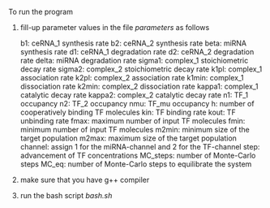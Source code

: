 To run the program

1. fill-up parameter values in the file *parameters* as follows 

    b1:		ceRNA_1 synthesis rate 
    b2:		ceRNA_2 synthesis rate
    beta:		miRNA synthesis rate
    d1:		ceRNA_1 degradation rate
    d2:		ceRNA_2 degradation rate
    delta:		miRNA degradation rate
    sigma1:		complex_1 stoichiometric decay rate
    sigma2:		complex_2 stoichiometric  decay rate
    k1pl:		complex_1 association rate
    k2pl:		complex_2 association rate
    k1min:		complex_1 dissociation rate 
    k2min:		complex_2 dissociation rate 
    kappa1:		complex_1 catalytic decay rate
    kappa2:		complex_2 catalytic decay rate
    n1:		TF_1 occupancy
    n2:		TF_2 occupancy
    nmu:		TF_mu occupancy 
    h:		number of cooperatively binding TF molecules
    kin:		TF binding rate	
    kout:		TF unbinding rate
    fmax:		maximum number of input TF molecules
    fmin:		minimum number of input TF molecules
    m2min:		minimum size of the target population
    m2max:		maximum size of the target population
    channel:	assign 1 for the miRNA-channel and 2 for the TF-channel
    step:		advancement of TF concentrations 
    MC_steps: 	number of Monte-Carlo steps
    MC_eq:		number of Monte-Carlo steps to equilibrate the system



2. make sure that you have g++ compiler 

3. run the bash script *bash.sh*

